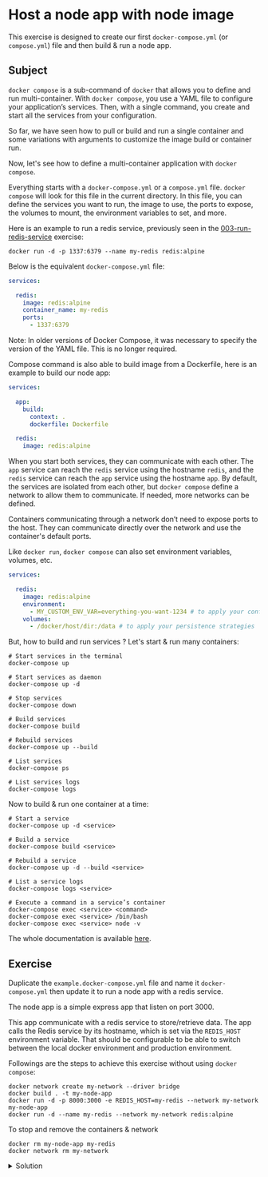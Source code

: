 # Host a node app with node image

This exercise is designed to create our first `docker-compose.yml` (or `compose.yml`) file and then build & run a node app.

## Subject

`docker compose` is a sub-command of `docker` that allows you to define and run multi-container.
With `docker compose`, you use a YAML file to configure your application’s services.
Then, with a single command, you create and start all the services from your configuration.

So far, we have seen how to pull or build and run a single container and some variations with arguments to customize the image build or container run.

Now, let's see how to define a multi-container application with `docker compose`.

Everything starts with a `docker-compose.yml` or a `compose.yml` file.
`docker compose` will look for this file in the current directory.
In this file, you can define the services you want to run, the image to use, the ports to expose, the volumes to mount, the environment variables to set, and more.

Here is an example to run a redis service, previously seen in the [003-run-redis-service](../003-run-redis-service/README.md) exercise:

```shell
docker run -d -p 1337:6379 --name my-redis redis:alpine
```

Below is the equivalent `docker-compose.yml` file:

```yml
services:

  redis:
    image: redis:alpine
    container_name: my-redis
    ports:
      - 1337:6379
```

Note: In older versions of Docker Compose, it was necessary to specify the version of the YAML file. This is no longer required.

Compose command is also able to build image from a Dockerfile, here is an example to build our node app:

```yml
services:

  app:
    build:
      context: .
      dockerfile: Dockerfile

  redis:
    image: redis:alpine
```

When you start both services, they can communicate with each other. The `app` service can reach the `redis` service using the hostname `redis`, and the `redis` service can reach the `app` service using the hostname `app`.
By default, the services are isolated from each other, but `docker compose` define a network to allow them to communicate. If needed, more networks can be defined.

Containers communicating through a network don’t need to expose ports to the host. They can communicate directly over the network and use the container's default ports.

Like `docker run`, `docker compose` can also set environment variables, volumes, etc.

```yml
services:

  redis:
    image: redis:alpine
    environment:
      - MY_CUSTOM_ENV_VAR=everything-you-want-1234 # to apply your configuration
    volumes:
      - /docker/host/dir:/data # to apply your persistence strategies
```

But, how to build and run services ? Let's start & run many containers:

```shell
# Start services in the terminal
docker-compose up

# Start services as daemon
docker-compose up -d

# Stop services
docker-compose down

# Build services
docker-compose build

# Rebuild services
docker-compose up --build

# List services
docker-compose ps

# List services logs
docker-compose logs
````

Now to build & run one container at a time:

```shell
# Start a service
docker-compose up -d <service>

# Build a service
docker-compose build <service>

# Rebuild a service
docker-compose up -d --build <service>

# List a service logs
docker-compose logs <service>

# Execute a command in a service’s container
docker-compose exec <service> <command>
docker-compose exec <service> /bin/bash
docker-compose exec <service> node -v
```

The whole documentation is available [here](https://docs.docker.com/compose/compose-file/).

## Exercise

Duplicate the `example.docker-compose.yml` file and name it `docker-compose.yml` then update it to run a node app with a redis service.

The node app is a simple express app that listen on port 3000.

This app communicate with a redis service to store/retrieve data.
The app calls the Redis service by its hostname, which is set via the `REDIS_HOST` environment variable.
That should be configurable to be able to switch between the local docker environment and production environment. 

Followings are the steps to achieve this exercise without using `docker compose`:

```shell
docker network create my-network --driver bridge
docker build . -t my-node-app
docker run -d -p 8000:3000 -e REDIS_HOST=my-redis --network my-network my-node-app
docker run -d --name my-redis --network my-network redis:alpine
```

To stop and remove the containers & network

```shell
docker rm my-node-app my-redis
docker network rm my-network
```

<details>
  <summary>Solution</summary>

```yml
services:

  app:
    build:
      context: .
      dockerfile: Dockerfile
    ports:
      - 8000:3000
    environment:
      - REDIS_HOST=redis

  redis:
    image: redis:alpine
```

Visit [http://localhost:8000](http://localhost:8000) to see the application running.

</details>
